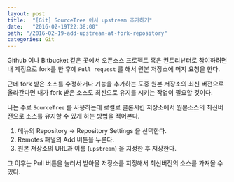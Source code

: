 ```yaml
---
layout: post
title:  "[Git] SourceTree 에서 upstream 추가하기"
date:   "2016-02-19T22:38:00"
path: "/2016-02-19-add-upstream-at-fork-repository"
categories: Git
---
```


Github 이나 Bitbucket 같은 곳에서 오픈소스 프로젝트 혹은 컨트리뷰터로 참여하려면 내 계정으로 fork를 한 후에 `Pull request` 를 해서 원본 저장소에 머지 요청을 한다. 

근데 fork 받은 소스를 수정하거나 기능을 추가하는 도중 원본 저장소의 최신 버전으로 올라간다면 내가 fork 받은 소스도 최신으로 유지를 시키는 작업이 필요할 것이다.

나는 주로 `SourceTree` 를 사용하는데 로컬로 클론시킨 저장소에서 원본소스의 최신버전으로 소스를 유지할 수 있게 하는 방법을 적어본다.

  1. 메뉴의 Repository -> Repository Settings 을 선택한다.
  2. Remotes 패널의 Add 버튼을 누른다.
  3. 원본 저장소의 URL과 이름 (`upstream`) 을 지정한 후 저장한다.

그 이후는 Pull 버튼을 눌러서 받아올 저장소를 지정해서 최신버전의 소스를 가져올 수 있다.
